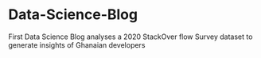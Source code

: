 # Data-Science-Blog
First Data Science Blog analyses a 2020 StackOver flow Survey dataset to generate insights of Ghanaian developers
